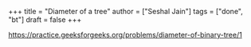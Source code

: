 +++
title = "Diameter of a tree"
author = ["Seshal Jain"]
tags = ["done", "bt"]
draft = false
+++

<https://practice.geeksforgeeks.org/problems/diameter-of-binary-tree/1>
